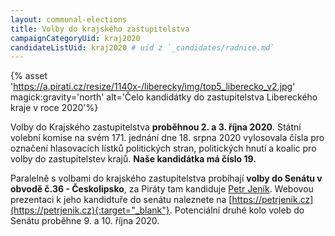 ```yaml
---
layout: communal-elections
title: Volby do krajského zastupitelstva
campaignCategoryUid: kraj2020
candidateListUid: kraj2020 # uid z `_candidates/radnice.md`
---
```

{% asset 'https://a.pirati.cz/resize/1140x-/liberecky/img/top5_liberecko_v2.jpg' magick:gravity='north' alt='Čelo kandidátky do zastupitelstva Libereckého kraje v roce 2020'%}

Volby do Krajského zastupitelstva **proběhnou 2. a 3. října 2020**. Státní volební komise na svém 171. jednání dne 18. srpna 2020 vylosovala čísla pro označení hlasovacích lístků politických stran, politických hnutí a koalic pro volby do zastupitelstev krajů. **Naše kandidátka má číslo 19.**

Paralelně s volbami do krajského zastupitelstva probíhají **volby do Senátu v obvodě č.36 - Českolipsko**, za Piráty tam kandiduje [Petr Jeník](/lide/petr-jenik). Webovou prezentaci k jeho kandidtuře do senátu naleznete na [https://petrjenik.cz](https://petrjenik.cz){:target="_blank"}. Potenciální druhé kolo voleb do Senátu proběhne 9. a 10. října 2020.
